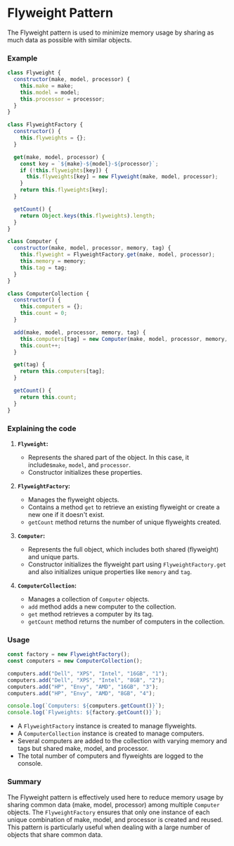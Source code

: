 # Flyweight Pattern

The Flyweight pattern is used to minimize memory usage by sharing as much data as possible with similar objects.

### Example

```js
class Flyweight {
  constructor(make, model, processor) {
    this.make = make;
    this.model = model;
    this.processor = processor;
  }
}

class FlyweightFactory {
  constructor() {
    this.flyweights = {};
  }

  get(make, model, processor) {
    const key = `${make}-${model}-${processor}`;
    if (!this.flyweights[key]) {
      this.flyweights[key] = new Flyweight(make, model, processor);
    }
    return this.flyweights[key];
  }

  getCount() {
    return Object.keys(this.flyweights).length;
  }
}

class Computer {
  constructor(make, model, processor, memory, tag) {
    this.flyweight = FlyweightFactory.get(make, model, processor);
    this.memory = memory;
    this.tag = tag;
  }
}

class ComputerCollection {
  constructor() {
    this.computers = {};
    this.count = 0;
  }

  add(make, model, processor, memory, tag) {
    this.computers[tag] = new Computer(make, model, processor, memory, tag);
    this.count++;
  }

  get(tag) {
    return this.computers[tag];
  }

  getCount() {
    return this.count;
  }
}
```

### Explaining the code

1. **`Flyweight`:**

   - Represents the shared part of the object. In this case, it includes`make`, `model`, and `processor`.
   - Constructor initializes these properties.

2. **`FlyweightFactory`:**

   - Manages the flyweight objects.
   - Contains a method `get` to retrieve an existing flyweight or create a new one if it doesn't exist.
   - `getCount` method returns the number of unique flyweights created.

3. **`Computer`:**

   - Represents the full object, which includes both shared (flyweight) and unique parts.
   - Constructor initializes the flyweight part using `FlyweightFactory.get` and also initializes unique properties like `memory` and `tag`.

4. **`ComputerCollection`:**

   - Manages a collection of `Computer` objects.
   - `add` method adds a new computer to the collection.
   - `get` method retrieves a computer by its tag.
   - `getCount` method returns the number of computers in the collection.

### Usage

```js
const factory = new FlyweightFactory();
const computers = new ComputerCollection();

computers.add("Dell", "XPS", "Intel", "16GB", "1");
computers.add("Dell", "XPS", "Intel", "8GB", "2");
computers.add("HP", "Envy", "AMD", "16GB", "3");
computers.add("HP", "Envy", "AMD", "8GB", "4");

console.log(`Computers: ${computers.getCount()}`);
console.log(`Flyweights: ${factory.getCount()}`);
```

- A `FlyweightFactory` instance is created to manage flyweights.
- A `ComputerCollection` instance is created to manage computers.
- Several computers are added to the collection with varying memory and tags but shared make, model, and processor.
- The total number of computers and flyweights are logged to the console.

### Summary

The Flyweight pattern is effectively used here to reduce memory usage by sharing common data (make, model, processor) among multiple `Computer` objects. The `FlyweightFactory` ensures that only one instance of each unique combination of make, model, and processor is created and reused. This pattern is particularly useful when dealing with a large number of objects that share common data.
